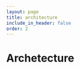 ```yaml
---
layout: page
title: architecture
include_in_header: false
order: 2
---
```


<div>
  <h1>Archetecture</h1>
  <img src="{{ site.architecture_image | relative_url }}" alt="" />
</div>